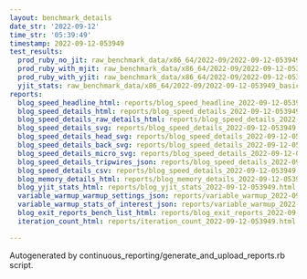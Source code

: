 ```yaml
---
layout: benchmark_details
date_str: '2022-09-12'
time_str: '05:39:49'
timestamp: 2022-09-12-053949
test_results:
  prod_ruby_no_jit: raw_benchmark_data/x86_64/2022-09/2022-09-12-053949_basic_benchmark_prod_ruby_no_jit.json
  prod_ruby_with_mjit: raw_benchmark_data/x86_64/2022-09/2022-09-12-053949_basic_benchmark_prod_ruby_with_mjit.json
  prod_ruby_with_yjit: raw_benchmark_data/x86_64/2022-09/2022-09-12-053949_basic_benchmark_prod_ruby_with_yjit.json
  yjit_stats: raw_benchmark_data/x86_64/2022-09/2022-09-12-053949_basic_benchmark_yjit_stats.json
reports:
  blog_speed_headline_html: reports/blog_speed_headline_2022-09-12-053949.html
  blog_speed_details_html: reports/blog_speed_details_2022-09-12-053949.html
  blog_speed_details_raw_details_html: reports/blog_speed_details_2022-09-12-053949.raw_details.html
  blog_speed_details_svg: reports/blog_speed_details_2022-09-12-053949.svg
  blog_speed_details_head_svg: reports/blog_speed_details_2022-09-12-053949.head.svg
  blog_speed_details_back_svg: reports/blog_speed_details_2022-09-12-053949.back.svg
  blog_speed_details_micro_svg: reports/blog_speed_details_2022-09-12-053949.micro.svg
  blog_speed_details_tripwires_json: reports/blog_speed_details_2022-09-12-053949.tripwires.json
  blog_speed_details_csv: reports/blog_speed_details_2022-09-12-053949.csv
  blog_memory_details_html: reports/blog_memory_details_2022-09-12-053949.html
  blog_yjit_stats_html: reports/blog_yjit_stats_2022-09-12-053949.html
  variable_warmup_warmup_settings_json: reports/variable_warmup_2022-09-12-053949.warmup_settings.json
  variable_warmup_stats_of_interest_json: reports/variable_warmup_2022-09-12-053949.stats_of_interest.json
  blog_exit_reports_bench_list_html: reports/blog_exit_reports_2022-09-12-053949.bench_list.html
  iteration_count_html: reports/iteration_count_2022-09-12-053949.html

---
```

Autogenerated by continuous_reporting/generate_and_upload_reports.rb script.
